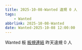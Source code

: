 ```yaml
---
title: 2025-10-08-Wanted 違規 0 人
tags:
    - Wanted
abbrlink: 2025-10-08-Wanted
date: Wanted-2025-10-08 12:00:00
---
```

Wanted 板 [板規連結](https://www.ptt.cc/bbs/Wanted/M.1608829773.A.D3B.html)
昨天違規 0 人
